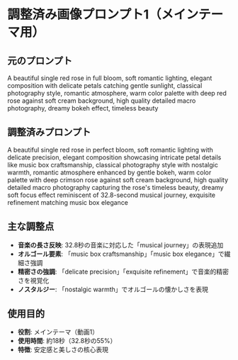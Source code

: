 # 調整済み画像プロンプト1（メインテーマ用）

## 元のプロンプト
A beautiful single red rose in full bloom, soft romantic lighting, elegant composition with delicate petals catching gentle sunlight, classical photography style, romantic atmosphere, warm color palette with deep red rose against soft cream background, high quality detailed macro photography, dreamy bokeh effect, timeless beauty

## 調整済みプロンプト
A beautiful single red rose in perfect bloom, soft romantic lighting with delicate precision, elegant composition showcasing intricate petal details like music box craftsmanship, classical photography style with nostalgic warmth, romantic atmosphere enhanced by gentle bokeh, warm color palette with deep crimson rose against soft cream background, high quality detailed macro photography capturing the rose's timeless beauty, dreamy soft focus effect reminiscent of 32.8-second musical journey, exquisite refinement matching music box elegance

## 主な調整点
- **音楽の長さ反映**: 32.8秒の音楽に対応した「musical journey」の表現追加
- **オルゴール要素**: 「music box craftsmanship」「music box elegance」で繊細さ強調
- **精密さの強調**: 「delicate precision」「exquisite refinement」で音楽的精密さを視覚化
- **ノスタルジー**: 「nostalgic warmth」でオルゴールの懐かしさを表現

## 使用目的
- **役割**: メインテーマ（動画1）
- **使用時間**: 約18秒（32.8秒の55%）
- **特徴**: 安定感と美しさの核心表現